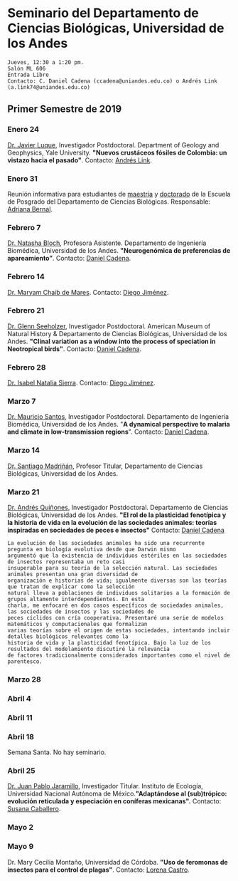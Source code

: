 # Seminario del Departamento de Ciencias Biológicas, Universidad de los Andes

    Jueves, 12:30 a 1:20 pm.
    Salón ML 606
    Entrada Libre
    Contacto: C. Daniel Cadena (ccadena@uniandes.edu.co) o Andrés Link (a.link74@uniandes.edu.co)

## Primer Semestre de 2019
### Enero 24

[Dr. Javier Luque](https://www.researchgate.net/profile/Javier_Luque2), Investigador Postdoctoral. Department of Geology and Geophysics, Yale University. **"Nuevos crustáceos fósiles de Colombia: un vistazo hacia el pasado"**. Contacto: [Andrés Link](mailto:a.link74@uniandes.edu.co).

### Enero 31

Reunión informativa para estudiantes de [maestría](http://cienciasbiologicas.uniandes.edu.co/index.php/es/programas/postgrado/maestria-en-ciencias-biologicas) y [doctorado](http://cienciasbiologicas.uniandes.edu.co/index.php/es/programas/postgrado/doctorado-en-ciencias-biologia) de la Escuela de Posgrado del Departamento de Ciencias Biológicas. Responsable: [Adriana Bernal](mailto:abernal@uniandes.edu.co).

### Febrero 7

[Dr. Natasha Bloch](http://www.zoology.ubc.ca/mank-lab/Natasha/), Profesora Asistente. Departamento de Ingeniería Biomédica, Universidad de los Andes. **"Neurogenómica de preferencias de apareamiento”**. Contacto: [Daniel Cadena](mailto:ccadena@uniandes.edu.co).

### Febrero 14

[Dr. Maryam Chaib de Mares](https://www.researchgate.net/profile/Maryam_Chaib_De_Mares). Contacto: [Diego Jiménez](mailto:dj.jimenez@uniandes.edu.co).

### Febrero 21

[Dr. Glenn Seeholzer](https://glennseeholzer.weebly.com/publications.html), Investigador Postdoctoral. American Museum of Natural History & Departamento de Ciencias Biológicas, Universidad de los Andes. **"Clinal variation as a window into the process of speciation in Neotropical birds"**. Contacto: [Daniel Cadena](mailto:ccadena@uniandes.edu.co).

### Febrero 28

[Dr. Isabel Natalia Sierra](https://www.researchgate.net/profile/Isabel_Sierra_Garcia). Contacto: [Diego Jiménez](mailto:dj.jimenez@uniandes.edu.co).

### Marzo 7
[Dr. Mauricio Santos](https://scholar.google.com/citations?user=RmrmFqoAAAAJ&hl=en), Investigador Postdoctoral. Departamento de Ingeniería Biomédica, Universidad de los Andes. "**A dynamical perspective to malaria and climate in low-transmission regions**". Contacto: [Daniel Cadena](mailto:ccadena@uniandes.edu.co).

### Marzo 14

[Dr. Santiago Madriñán](https://botanica.uniandes.edu.co/), Profesor Titular, Departamento de Ciencias Biológicas, Universidad de los Andes.

### Marzo 21

[Dr. Andrés Quiñones](http://www.andres-quinones.com/), Investigador Postdoctoral. Departamento de Ciencias Biológicas, Universidad de los Andes. **"El rol de la plasticidad fenotípica y la historia de vida en la evolución de las sociedades animales: teorías inspiradas en sociedades de peces e insectos"** Contacto: [Daniel Cadena](mailto:ccadena@uniandes.edu.co)

    La evolución de las sociedades animales ha sido una recurrente pregunta en biología evolutiva desde que Darwin mismo
    argumentó que la existencia de individuos estériles en las sociedades de insectos representaba un reto casi 
    insuperable para su teoría de la selección natural. Las sociedades animales presentan una gran diversidad de
    organización e historias de vida; igualmente diversas son las teorías que tratan de explicar como la selección 
    natural lleva a poblaciones de individuos solitarios a la formación de grupos altamente interdependientes. En esta 
    charla, me enfocaré en dos casos específicos de sociedades animales, las sociedades de insectos y las sociedades de 
    peces cíclidos con cría cooperativa. Presentaré una serie de modelos matemáticos y computacionales que formalizan 
    varias teorías sobre el origen de estas sociedades, intentando incluir detalles biológicos relevantes como la 
    historia de vida y la plasticidad fenotípica. Bajo la luz de los resultados del modelamiento discutiré la relevancia 
    de factores tradicionalmente considerados importantes como el nivel de parentesco.

### Marzo 28

### Abril 4

### Abril 11

### Abril 18

Semana Santa. No hay seminario.

### Abril 25

[Dr. Juan Pablo Jaramillo](http://web.ecologia.unam.mx/index.php/investigadores/juan-pablo-jaramillo), Investigador Titular. Instituto de Ecología, Universidad Nacional Autónoma de México.**"Adaptándose al (sub)trópico: evolución reticulada y especiación en coníferas mexicanas".** Contacto: [Susana Caballero](mailto:sj.caballero26@uniandes.edu.co).

### Mayo 2

### Mayo 9

Dr. Mary Cecilia Montaño, Universidad de Córdoba. **"Uso de feromonas de insectos para el control de plagas"**. Contacto: [Lorena Castro](mailto:jl.castrom@uniandes.edu.co).




